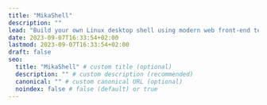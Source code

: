 ```yaml
---
title: "MikaShell"
description: ""
lead: "Build your own Linux desktop shell using modern web front-end technologies."
date: 2023-09-07T16:33:54+02:00
lastmod: 2023-09-07T16:33:54+02:00
draft: false
seo:
  title: "MikaShell" # custom title (optional)
  description: "" # custom description (recommended)
  canonical: "" # custom canonical URL (optional)
  noindex: false # false (default) or true
---
```

